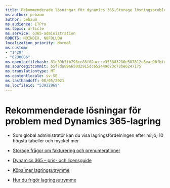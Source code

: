 ```yaml
---
title: Rekommenderade lösningar för dynamics 365-Storage lösningsproblem
ms.author: pebaum
author: pebaum
ms.audience: ITPro
ms.topic: article
ms.service: o365-administration
ROBOTS: NOINDEX, NOFOLLOW
localization_priority: Normal
ms.custom:
- "1429"
- "6200006"
ms.openlocfilehash: 81e39b5fb798ce83f02acece353883286e507812c8eac90fbfe4e03316fa635e
ms.sourcegitcommit: b5f7da89a650d2915dc652449623c78be6247175
ms.translationtype: MT
ms.contentlocale: sv-SE
ms.lasthandoff: 08/05/2021
ms.locfileid: "53922969"
---
```

# <a name="recommend-solutions-for-dynamics-365-storage-issues"></a>Rekommenderade lösningar för problem med Dynamics 365-lagring

* Som global administratör kan du visa lagringsfördelningen efter miljö, 10 högsta tabeller och mycket mer

* [Storage frågor om fakturering och prenumerationer](https://docs.microsoft.com/dynamics365/customer-engagement/admin/contact-information-microsoft-dynamics-365-online-billing-support)

* [Dynamics 365 – pris- och licensguide](https://dynamics.microsoft.com/pricing/)

* [Köpa mer lagringsutrymme](https://docs.microsoft.com/dynamics365/customer-engagement/admin/manage-storage#add-storage-to-dynamics-365-online)

* [Hur du frigör lagringsutrymme](https://docs.microsoft.com/dynamics365/customer-engagement/admin/free-storage-space)
